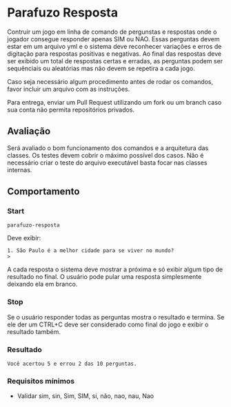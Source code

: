 # Parafuzo Resposta #

Contruir um jogo em linha de comando de pergunstas e respostas onde o jogador consegue responder apenas SIM ou NAO.
Essas perguntas devem estar em um arquivo yml e o sistema deve reconhecer variações e erros de digitação para respostas positivas e negativas.
Ao final das respostas deve ser exibido um total de respostas certas e erradas, as perguntas podem ser sequênciais ou aleatórias mas não devem se repetira a cada jogo.

Caso seja necessário algum procedimento antes de rodar os comandos, favor incluir um arquivo com as instruções.

Para entrega, enviar um Pull Request utilizando um fork ou um branch caso sua conta não permita repositórios privados.

## Avaliação ##

Será avaliado o bom funcionamento dos comandos e a arquitetura das classes.
Os testes devem cobrir o máximo possível dos casos.
Não é necessário criar o teste do arquivo executável basta focar nas classes internas.

## Comportamento ##

### Start ###

```
parafuzo-resposta
```
Deve exibir:
```
1. São Paulo é a melhor cidade para se viver no mundo?
> 
```

A cada resposta o sistema deve mostrar a próxima e só exibir algum tipo de resultado no final.
O usuário pode pular uma resposta simplesmente deixando ela em branco.

### Stop ###

Se o usuário responder todas as perguntas mostra o resultado e termina.
Se ele der um CTRL+C deve ser considerado como final do jogo e exibir o resultado também.

### Resultado ###

```
Você acertou 5 e errou 2 das 10 perguntas.
```

### Requisitos mínimos ###

* Validar sim, sin, Sim, SIM, si, não, nao, nau, Nao
